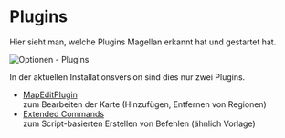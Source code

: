 <span id="top"></span>

# Plugins

Hier sieht man, welche Plugins Magellan erkannt hat und gestartet hat.

<img src="../../images/menu_extras_options_plugins.gif" data-border="0"
alt="Optionen - Plugins" />

In der aktuellen Installationsversion sind dies nur zwei Plugins.

- [MapEditPlugin](../../reference/plugins_mapedit)  
  zum Bearbeiten der Karte (Hinzufügen, Entfernen von Regionen)
- [Extended Commands](../../reference/plugins_extcmds)  
  zum Script-basierten Erstellen von Befehlen (ähnlich Vorlage)

  
  
